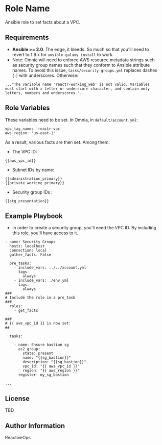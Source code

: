 Role Name
=========

Ansible role to set facts about a VPC.

Requirements
------------

* **Ansible >= 2.0**. The edge, it bleeds. So much so that you'lll need to revert to 1.9.x for `ansible-galaxy install` to work.
* Note: Omnia will need to enforce AWS resource metadata strings such as security group names such that they conform to Ansible attribute names.  To avoid this issue, `tasks/security-groups.yml` replaces dashes (`-`) with underscores. Otherwise:

```
..."The variable name 'reactr-working_web' is not valid. Variables must start with a letter or underscore character, and contain only letters, numbers and underscores."...
```


Role Variables
--------------

These variables need to be set. In Omnia, in `default/account.yml`:

```
vpc_tag_name: 'reactr-vpc'
aws_region: 'us-east-1'
```

As a result, various facts are then set. Among them:

* The VPC ID:

```
{{aws_vpc_id}}
```

* Subnet IDs by name:

```
{{administration_primary}}
{{private_working_primary}}
```

* Security group IDs :

```
{{stg_presentation}}
```

Example Playbook
----------------
* In order to create a security group, you'll need the VPC ID. By including this role, you'll have access to it. 

```
- name: Security Groups
  hosts: localhost
  connection: local
  gather_facts: False

  pre_tasks:
    - include_vars: ../../account.yml
      tags:
        always
    - include_vars: ./env.yml
      tags:
        always
###
# Include the role in a pre_task
###
  roles:
    - get_facts

###
# {{ aws_vpc_id }} is now set:
##

  tasks:

    - name: Ensure bastion sg
      ec2_group:
        state: present        
        name: "{{sg_bastion}}"
        description: "{{sg_bastion}}"
        vpc_id: "{{ aws_vpc_id }}"
        region: "{{ aws_region }}"
      register: my_sg_bastion

...
```

License
-------

TBD

Author Information
------------------

ReactiveOps